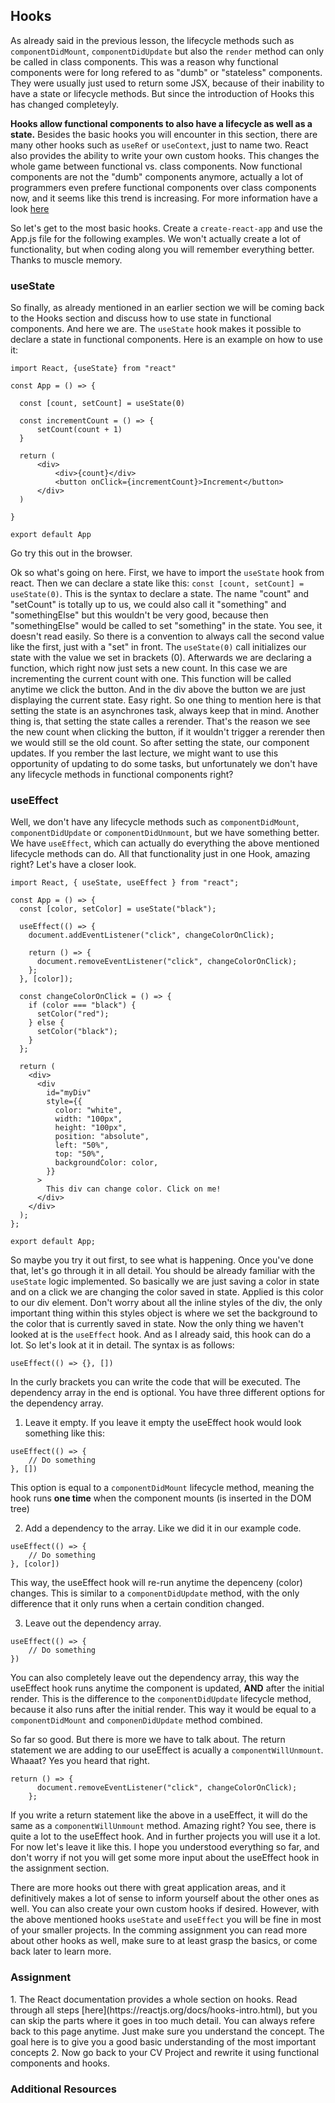 ## Hooks

As already said in the previous lesson, the lifecycle methods such as `componentDidMount`, `componentDidUpdate` but also the `render` method can only be called in class components. This was a reason why functional components were for long refered to as "dumb" or "stateless" components. They were usually just used to return some JSX, because of their inability to have a state or lifecycle methods. But since the introduction of Hooks this has changed completeyly.

**Hooks allow functional components to also have a lifecycle as well as a state.** Besides the basic hooks you will encounter in this section, there are many other hooks such as `useRef` or `useContext`, just to name two. React also provides the ability to write your own custom hooks. This changes the whole game between functional vs. class components. Now functional components are not the "dumb" components anymore, actually a lot of programmers even prefere functional components over class components now, and it seems like this trend is increasing. For more information have a look [here](https://dev.to/danielleye/react-class-component-vs-function-component-with-hooks-13dg)

So let's get to the most basic hooks. Create a `create-react-app` and use the App.js file for the following examples. We won't actually create a lot of functionality, but when coding along you will remember everything better. Thanks to muscle memory.

### useState

So finally, as already mentioned in an earlier section we will be coming back to the Hooks section and discuss how to use state in functional components. And here we are. The `useState` hook makes it possible to declare a state in functional components. Here is an example on how to use it:

```
import React, {useState} from "react"

const App = () => {

  const [count, setCount] = useState(0)

  const incrementCount = () => {
      setCount(count + 1)
  }

  return (
      <div>
          <div>{count}</div>
          <button onClick={incrementCount}>Increment</button>
      </div>
  )

}

export default App
```

Go try this out in the browser.

Ok so what's going on here. First, we have to import the `useState` hook from react.
Then we can declare a state like this: `const [count, setCount] = useState(0)`. This is the syntax to declare a state. The name "count" and "setCount" is totally up to us, we could also call it "something" and "somethingElse" but this wouldn't be very good, because then "somethingElse" would be called to set "something" in the state. You see, it doesn't read easily. So there is a convention to always call the second value like the first, just with a "set" in front. The `useState(0)` call initializes our state with the value we set in brackets (0).
Afterwards we are declaring a function, which right now just sets a new count. In this case we are incrementing the current count with one. This function will be called anytime we click the button. And in the div above the button we are just displaying the current state. Easy right. So one thing to mention here is that setting the state is an asynchrones task, always keep that in mind. Another thing is, that setting the state calles a rerender. That's the reason we see the new count when clicking the button, if it wouldn't trigger a rerender then we would still se the old count. So after setting the state, our component updates. If you rember the last lecture, we might want to use this opportunity of updating to do some tasks, but unfortunately we don't have any lifecycle methods in functional components right?

### useEffect

Well, we don't have any lifecycle methods such as `componentDidMount`, `componentDidUpdate` or `componentDidUnmount`, but we have something better. We have `useEffect`, which can actually do everything the above mentioned lifecycle methods can do. All that functionality just in one Hook, amazing right? Let's have a closer look.

```
import React, { useState, useEffect } from "react";

const App = () => {
  const [color, setColor] = useState("black");

  useEffect(() => {
    document.addEventListener("click", changeColorOnClick);

    return () => {
      document.removeEventListener("click", changeColorOnClick);
    };
  }, [color]);

  const changeColorOnClick = () => {
    if (color === "black") {
      setColor("red");
    } else {
      setColor("black");
    }
  };

  return (
    <div>
      <div
        id="myDiv"
        style={{
          color: "white",
          width: "100px",
          height: "100px",
          position: "absolute",
          left: "50%",
          top: "50%",
          backgroundColor: color,
        }}
      >
        This div can change color. Click on me!
      </div>
    </div>
  );
};

export default App;

```

So maybe you try it out first, to see what is happening.
Once you've done that, let's go through it in all detail.
You should be already familiar with the `useState` logic implemented. So basically we are just saving a color in state and on a click we are changing the color saved in state. Applied is this color to our div element. Don't worry about all the inline styles of the div, the only important thing within this styles object is where we set the background to the color that is currently saved in state.
Now the only thing we haven't looked at is the `useEffect` hook. And as I already said, this hook can do a lot. So let's look at it in detail.
The syntax is as follows:

`useEffect(() => {}, [])`

In the curly brackets you can write the code that will be executed. The dependency array in the end is optional. You have three different options for the dependency array.

1. Leave it empty. If you leave it empty the useEffect hook would look something like this:

```
useEffect(() => {
    // Do something
}, [])
```

This option is equal to a `componentDidMount` lifecycle method, meaning the hook runs **one time** when the component mounts (is inserted in the DOM tree)

2. Add a dependency to the array. Like we did it in our example code.

```
useEffect(() => {
    // Do something
}, [color])
```

This way, the useEffect hook will re-run anytime the depenceny (color) changes. This is similar to a `componentDidUpdate` method, with the only difference that it only runs when a certain condition changed.

3. Leave out the dependency array.

```
useEffect(() => {
    // Do something
})
```

You can also completely leave out the dependency array, this way the useEffect hook runs anytime the component is updated, **AND** after the initial render. This is the difference to the `componentDidUpdate` lifecycle method, because it also runs after the initial render. This way it would be equal to a `componentDidMount` and `componenDidUpdate` method combined.

So far so good. But there is more we have to talk about. The return statement we are adding to our useEffect is acually a `componentWillUnmount`. Whaaat? Yes you heard that right.

```
return () => {
      document.removeEventListener("click", changeColorOnClick);
    };
```

If you write a return statement like the above in a useEffect, it will do the same as a `componentWillUnmount` method. Amazing right? You see, there is quite a lot to the useEffect hook. And in further projects you will use it a lot. For now let's leave it like this. I hope you understood everything so far, and don't worry if not you will get some more input about the useEffect hook in the assignment section.

There are more hooks out there with great application areas, and it definitively makes a lot of sense to inform yourself about the other ones as well. You can also create your own custom hooks if desired. However, with the above mentioned hooks `useState` and `useEffect` you will be fine in most of your smaller projects. In the comming assignment you can read more about other hooks as well, make sure to at least grasp the basics, or come back later to learn more.

### Assignment

<div class="lesson-content__panel" markdown="1">
1. The React documentation provides a whole section on hooks. Read through all steps [here](https://reactjs.org/docs/hooks-intro.html), but you can skip the parts where it goes in too much detail. You can always refere back to this page anytime. Just make sure you understand the concept. The goal here is to give you a good basic understanding of the most important concepts
2. Now go back to your CV Project and rewrite it using functional components and hooks.
</div>

### Additional Resources
